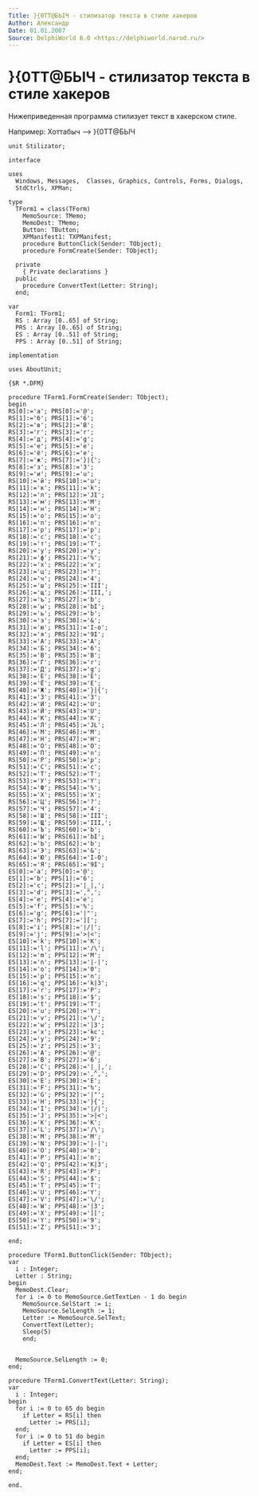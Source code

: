```yaml
---
Title: }{0TT@БЬIЧ - стилизатор текста в стиле хакеров
Author: Александр
Date: 01.01.2007
Source: DelphiWorld 6.0 <https://delphiworld.narod.ru/>
---
```



}{0TT@БЬIЧ - стилизатор текста в стиле хакеров
===========

Нижеприведенная программа стилизует текст в хакерском стиле.

Например: Хоттабыч --> }{0TT@БЬIЧ


    unit Stilizator;
     
    interface
     
    uses
      Windows, Messages,  Classes, Graphics, Controls, Forms, Dialogs,
      StdCtrls, XPMan;
     
    type
      TForm1 = class(TForm)
        MemoSource: TMemo;
        MemoDest: TMemo;
        Button: TButton;
        XPManifest1: TXPManifest;
        procedure ButtonClick(Sender: TObject);
        procedure FormCreate(Sender: TObject);
     
      private
        { Private declarations }
      public
        procedure ConvertText(Letter: String);
      end;
     
    var
      Form1: TForm1;
      RS : Array [0..65] of String;
      PRS : Array [0..65] of String;
      ES : Array [0..51] of String;
      PPS : Array [0..51] of String;
     
    implementation
     
    uses AboutUnit;
     
    {$R *.DFM}
     
    procedure TForm1.FormCreate(Sender: TObject);
    begin
    RS[0]:='а'; PRS[0]:='@';
    RS[1]:='б'; PRS[1]:='6';
    RS[2]:='в'; PRS[2]:='B';
    RS[3]:='г'; PRS[3]:='r';
    RS[4]:='д'; PRS[4]:='g';
    RS[5]:='е'; PRS[5]:='e';
    RS[6]:='ё'; PRS[6]:='e';
    RS[7]:='ж'; PRS[7]:='}|{';
    RS[8]:='з'; PRS[8]:='3';
    RS[9]:='и'; PRS[9]:='u';
    RS[10]:='й'; PRS[10]:='u';
    RS[11]:='к'; PRS[11]:='k';
    RS[12]:='л'; PRS[12]:='JI';
    RS[13]:='м'; PRS[13]:='M';
    RS[14]:='н'; PRS[14]:='H';
    RS[15]:='о'; PRS[15]:='o';
    RS[16]:='п'; PRS[16]:='n';
    RS[17]:='р'; PRS[17]:='p';
    RS[18]:='с'; PRS[18]:='c';
    RS[19]:='т'; PRS[19]:='T';
    RS[20]:='у'; PRS[20]:='y';
    RS[21]:='ф'; PRS[21]:='%';
    RS[22]:='х'; PRS[22]:='x';
    RS[23]:='ц'; PRS[23]:='?';
    RS[24]:='ч'; PRS[24]:='4';
    RS[25]:='ш'; PRS[25]:='III';
    RS[26]:='щ'; PRS[26]:='III,';
    RS[27]:='ъ'; PRS[27]:='b';
    RS[28]:='ы'; PRS[28]:='bI';
    RS[29]:='ь'; PRS[29]:='b';
    RS[30]:='э'; PRS[30]:='&';
    RS[31]:='ю'; PRS[31]:='I-o';
    RS[32]:='я'; PRS[32]:='9I';
    RS[33]:='А'; PRS[33]:='A';
    RS[34]:='Б'; PRS[34]:='6';
    RS[35]:='В'; PRS[35]:='B';
    RS[36]:='Г'; PRS[36]:='r';
    RS[37]:='Д'; PRS[37]:='g';
    RS[38]:='Е'; PRS[38]:='E';
    RS[39]:='Ё'; PRS[39]:='E';
    RS[40]:='Ж'; PRS[40]:='}|{';
    RS[41]:='З'; PRS[41]:='3';
    RS[42]:='И'; PRS[42]:='U';
    RS[43]:='Й'; PRS[43]:='U';
    RS[44]:='К'; PRS[44]:='K';
    RS[45]:='Л'; PRS[45]:='JL';
    RS[46]:='М'; PRS[46]:='M';
    RS[47]:='Н'; PRS[47]:='H';
    RS[48]:='О'; PRS[48]:='O';
    RS[49]:='П'; PRS[49]:='n';
    RS[50]:='Р'; PRS[50]:='p';
    RS[51]:='С'; PRS[51]:='c';
    RS[52]:='Т'; PRS[52]:='T';
    RS[53]:='У'; PRS[53]:='Y';
    RS[54]:='Ф'; PRS[54]:='%';
    RS[55]:='Х'; PRS[55]:='X';
    RS[56]:='Ц'; PRS[56]:='?';
    RS[57]:='Ч'; PRS[57]:='4';
    RS[58]:='Ш'; PRS[58]:='III';
    RS[59]:='Щ'; PRS[59]:='III,';
    RS[60]:='Ъ'; PRS[60]:='b';
    RS[61]:='Ы'; PRS[61]:='bI';
    RS[62]:='Ь'; PRS[62]:='b';
    RS[63]:='Э'; PRS[63]:='&';
    RS[64]:='Ю'; PRS[64]:='I-O';
    RS[65]:='Я'; PRS[65]:='9I';
    ES[0]:='a'; PPS[0]:='@';
    ES[1]:='b'; PPS[1]:='6';
    ES[2]:='c'; PPS[2]:='|_|,';
    ES[3]:='d'; PPS[3]:=',^,';
    ES[4]:='e'; PPS[4]:='e';
    ES[5]:='f'; PPS[5]:='%';
    ES[6]:='g'; PPS[6]:='|"';
    ES[7]:='h'; PPS[7]:='][';
    ES[8]:='i'; PPS[8]:='|/|';
    ES[9]:='j'; PPS[9]:='>|<';
    ES[10]:='k'; PPS[10]:='K';
    ES[11]:='l'; PPS[11]:='/\';
    ES[12]:='m'; PPS[12]:='M';
    ES[13]:='n'; PPS[13]:='|-|';
    ES[14]:='o'; PPS[14]:='0';
    ES[15]:='p'; PPS[15]:='n';
    ES[16]:='q'; PPS[16]:='k|3';
    ES[17]:='r'; PPS[17]:='P';
    ES[18]:='s'; PPS[18]:='$';
    ES[19]:='t'; PPS[19]:='T';
    ES[20]:='u'; PPS[20]:='Y';
    ES[21]:='v'; PPS[21]:='\/';
    ES[22]:='w'; PPS[22]:='|3';
    ES[23]:='x'; PPS[23]:='kc';
    ES[24]:='y'; PPS[24]:='9';
    ES[25]:='z'; PPS[25]:='3';
    ES[26]:='A'; PPS[26]:='@';
    ES[27]:='B'; PPS[27]:='6';
    ES[28]:='C'; PPS[28]:='|_|,';
    ES[29]:='D'; PPS[29]:=',^,';
    ES[30]:='E'; PPS[30]:='E';
    ES[31]:='F'; PPS[31]:='%';
    ES[32]:='G'; PPS[32]:='|"';
    ES[33]:='H'; PPS[33]:='}{';
    ES[34]:='I'; PPS[34]:='|/|';
    ES[35]:='J'; PPS[35]:='>|<';
    ES[36]:='K'; PPS[36]:='K';
    ES[37]:='L'; PPS[37]:='/\';
    ES[38]:='M'; PPS[38]:='M';
    ES[39]:='N'; PPS[39]:='|-|';
    ES[40]:='O'; PPS[40]:='0';
    ES[41]:='P'; PPS[41]:='n';
    ES[42]:='Q'; PPS[42]:='K|3';
    ES[43]:='R'; PPS[43]:='P';
    ES[44]:='S'; PPS[44]:='$';
    ES[45]:='T'; PPS[45]:='T';
    ES[46]:='U'; PPS[46]:='Y';
    ES[47]:='V'; PPS[47]:='\/';
    ES[48]:='W'; PPS[48]:='|3';
    ES[49]:='X'; PPS[49]:='][';
    ES[50]:='Y'; PPS[50]:='9';
    ES[51]:='Z'; PPS[51]:='3';
     
    end;
     
    procedure TForm1.ButtonClick(Sender: TObject);
    var
      i : Integer;
      Letter : String;
    begin
      MemoDest.Clear;
      for i := 0 to MemoSource.GetTextLen - 1 do begin
        MemoSource.SelStart := i;
        MemoSource.SelLength := 1;
        Letter := MemoSource.SelText;
        ConvertText(Letter);
        Sleep(5)
        end;
     
     
      MemoSource.SelLength := 0;
    end;
     
    procedure TForm1.ConvertText(Letter: String);
    var
      i : Integer;
    begin
      for i := 0 to 65 do begin
        if Letter = RS[i] then
          Letter := PRS[i];
      end;
      for i := 0 to 51 do begin
        if Letter = ES[i] then
          Letter := PPS[i];
      end;
      MemoDest.Text := MemoDest.Text + Letter;
    end;
     
    end.


